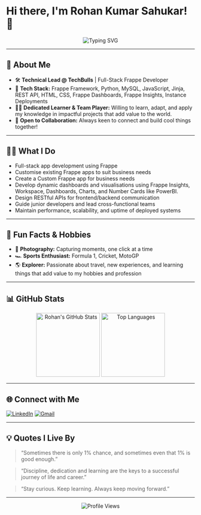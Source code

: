 <!-- Banner or Greeting -->
<h1 align="centre">Hi there, I'm Rohan Kumar Sahukar! 👋</h1>
<p align="center">
  <img src="https://readme-typing-svg.demolab.com?font=Fira+Code&pause=1000&color=F7A41D&center=true&vCenter=true&width=600&lines=Tech+Lead+at+TechBulls;Frappe+Full-Stack+Developer;Unstoppable+Learner+%F0%9F%9A%80;Team+Player;Formula+1+Enthusiast;Photographer" alt="Typing SVG" />
</p>

---

## 🚀 About Me

- 🛠️ **Technical Lead @ TechBulls** | Full-Stack Frappe Developer
- 🌱 **Tech Stack:** Frappe Framework, Python, MySQL, JavaScript, Jinja, REST API, HTML, CSS, Frappe Dashboards, Frappe Insights, Instance Deployments
- 👨‍💻 **Dedicated Learner & Team Player:** Willing to learn, adapt, and apply my knowledge in impactful projects that add value to the world.
- 🤝 **Open to Collaboration:** Always keen to connect and build cool things together!

---

## 👨‍💻 What I Do
- Full-stack app development using Frappe
- Customise existing Frappe apps to suit business needs
- Create a Custom Frappe app for business needs
- Develop dynamic dashboards and visualisations using Frappe Insights, Workspace, Dashboards, Charts, and Number Cards like PowerBI.
- Design RESTful APIs for frontend/backend communication
- Guide junior developers and lead cross-functional teams
- Maintain performance, scalability, and uptime of deployed systems

---

## 🎯 Fun Facts & Hobbies

- 📸 **Photography:** Capturing moments, one click at a time
- 🏎️ **Sports Enthusiast:** Formula 1, Cricket, MotoGP
- 🌎 **Explorer:** Passionate about travel, new experiences, and learning things that add value to my hobbies and profession

---


## 📊 GitHub Stats

<p align="center">
  <img src="https://github-readme-stats.vercel.app/api?username=RohanRks23&show_icons=true&theme=radical" alt="Rohan's GitHub Stats" height="170"/>
  <img src="https://github-readme-stats.vercel.app/api/top-langs/?username=RohanRks23&theme=radical&layout=compact" alt="Top Languages" height="170"/>
</p>

---

## 🌐 Connect with Me

[![LinkedIn](https://img.shields.io/badge/LinkedIn-blue?logo=linkedin&logoColor=white)](https://www.linkedin.com/in/rohan-kumar-sahukar-a8485a175)
[![Gmail](https://img.shields.io/badge/Email-rohanksahukar%40gmail.com-red?logo=gmail&logoColor=white)](mailto:rohanksahukar@gmail.com)

---


## 💡 Quotes I Live By
> “Sometimes there is only 1% chance, and sometimes even that 1% is good enough.”

> “Discipline, dedication and learning are the keys to a successful journey of life and career.”

> “Stay curious. Keep learning. Always keep moving forward.”

---

<p align="center">
  <img src="https://komarev.com/ghpvc/?username=RohanRks23&label=Profile+Views&color=blue" alt="Profile Views"/>
</p>
